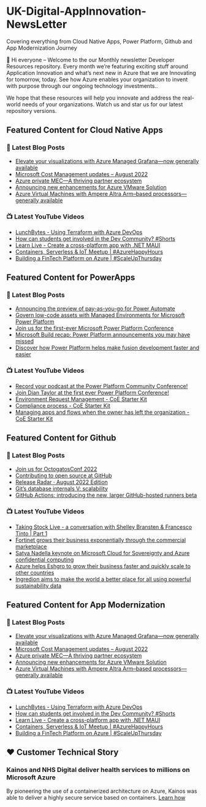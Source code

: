 # UK-Digital-AppInnovation-NewsLetter

Covering everything from Cloud Native Apps, Power Platform, Github and App Modernization Journey

👋 Hi everyone – Welcome to the our Monthly newsletter Developer Resources repository. Every month we’re featuring exciting stuff around Application Innovation and what’s next new in Azure that we are Innovating for tomorrow, today. See how Azure enables your organization to invent with purpose through our ongoing technology investments..


We hope that these resources will help you innovate and address the real-world needs of your organizations. Watch us and star us for our latest repository versions.

## Featured Content for Cloud Native Apps


### 📝 Latest Blog Posts

    
<!-- BLOGCNA:START -->
- [Elevate your visualizations with Azure Managed Grafana—now generally available](https://azure.microsoft.com/blog/elevate-your-visualizations-with-azure-managed-grafana-now-generally-available/)
- [Microsoft Cost Management updates – August 2022](https://azure.microsoft.com/blog/microsoft-cost-management-updates-august-2022/)
- [Azure private MEC—A thriving partner ecosystem](https://azure.microsoft.com/blog/azure-private-mec-a-thriving-partner-ecosystem/)
- [Announcing new enhancements for Azure VMware Solution](https://azure.microsoft.com/blog/announcing-new-enhancements-for-azure-vmware-solution/)
- [Azure Virtual Machines with Ampere Altra Arm–based processors—generally available](https://azure.microsoft.com/blog/azure-virtual-machines-with-ampere-altra-arm-based-processors-generally-available/)
<!-- BLOGCNA:END -->

### 📺 Latest YouTube Videos

 
<!-- YOUTUBECNA:START -->
- [LunchBytes - Using Terraform with Azure DevOps](https://www.youtube.com/watch?v=PM2MBTP7_-A)
- [How can students get involved in the Dev Community?   #Shorts](https://www.youtube.com/watch?v=D4TViOi5Xfw)
- [Learn Live - Create a cross-platform app with .NET MAUI](https://www.youtube.com/watch?v=Z7V2DfT9KW4)
- [Containers, Serverless &amp; IoT Meetup | #AzureHappyHours](https://www.youtube.com/watch?v=qsVTCAd6I7g)
- [Building a FinTech Platform on Azure | #ScaleUpThursday](https://www.youtube.com/watch?v=uU2LNkqGBPg)
<!-- YOUTUBECNA:END -->

##  Featured Content for PowerApps
### 📝 Latest Blog Posts
<!-- BLOGPOWER:START -->
- [Announcing the preview of pay-as-you-go for Power Automate](https://cloudblogs.microsoft.com/powerplatform/2022/07/21/announcing-the-preview-of-pay-as-you-go-for-power-automate/)
- [Govern low-code assets with Managed Environments for Microsoft Power Platform](https://cloudblogs.microsoft.com/powerplatform/2022/07/12/govern-low-code-assets-with-managed-environments-for-microsoft-power-platform/)
- [Join us for the first-ever Microsoft Power Platform Conference](https://cloudblogs.microsoft.com/powerplatform/2022/07/12/join-us-for-the-first-ever-microsoft-power-platform-conference/)
- [Microsoft Build recap: Power Platform announcements you may have missed](https://cloudblogs.microsoft.com/powerplatform/2022/05/31/microsoft-build-recap-power-platform-announcements-you-may-have-missed/)
- [Discover how Power Platform helps make fusion development faster and easier](https://cloudblogs.microsoft.com/powerplatform/2022/05/25/discover-how-power-platform-helps-make-fusion-development-faster-and-easier/)
<!-- BLOGPOWER:END -->
 ### 📺 Latest YouTube Videos
    
<!-- YOUTUBEPOWER:START -->
- [Record your podcast at the Power Platform Community Conference!](https://www.youtube.com/watch?v=_FzZzBNIgoA)
- [Join Dian Taylor at the first ever Power Platform Conference!](https://www.youtube.com/watch?v=Kez5a4fAdXQ)
- [Environment Request Management - CoE Starter Kit](https://www.youtube.com/watch?v=16mspbGz1zA)
- [Compliance process - CoE Starter Kit](https://www.youtube.com/watch?v=WXXFjHLt5ss)
- [Managing apps and flows when the owner has left the organization - CoE Starter Kit](https://www.youtube.com/watch?v=0zptiBppTNo)
<!-- YOUTUBEPOWER:END -->

##  Featured Content for Github
### 📝 Latest Blog Posts
<!-- BLOGGITHUB:START -->
- [Join us for OctogatosConf 2022](https://github.blog/2022-09-06-join-us-for-octogatosconf-2022/)
- [Contributing to open source at GitHub](https://github.blog/2022-09-06-contributing-to-open-source-at-github/)
- [Release Radar · August 2022 Edition](https://github.blog/2022-09-02-release-radar-aug-2022/)
- [Git&#8217;s database internals V: scalability](https://github.blog/2022-09-02-gits-database-internals-v-scalability/)
- [GitHub Actions: introducing the new, larger GitHub-hosted runners beta](https://github.blog/2022-09-01-github-actions-introducing-the-new-larger-github-hosted-runners-beta/)
<!-- BLOGGITHUB:END -->
### 📺 Latest YouTube Videos
<!-- YOUTUBEGITHUB:START -->
- [Taking Stock Live - a conversation with Shelley Bransten &amp; Francesco Tinto | Part 1](https://www.youtube.com/watch?v=-6vQdsHuruI)
- [Fortinet grows their business exponentially through the commercial marketplace](https://www.youtube.com/watch?v=a7KEsmrEXz8)
- [Satya Nadella keynote on Microsoft Cloud for Sovereignty and Azure confidential computing](https://www.youtube.com/watch?v=L35eKUN4ZZ8)
- [Azure helps Eshgro to grow their business faster and quickly scale to other countries](https://www.youtube.com/watch?v=z59bPOjthHU)
- [Ingredion aims to make the world a better place for all using powerful sustainability data](https://www.youtube.com/watch?v=II1lM5fmV-o)
<!-- YOUTUBEGITHUB:END -->
##  Featured Content for App Modernization
### 📝 Latest Blog Posts
<!-- BLOGAPPMOD:START -->
- [Elevate your visualizations with Azure Managed Grafana—now generally available](https://azure.microsoft.com/blog/elevate-your-visualizations-with-azure-managed-grafana-now-generally-available/)
- [Microsoft Cost Management updates – August 2022](https://azure.microsoft.com/blog/microsoft-cost-management-updates-august-2022/)
- [Azure private MEC—A thriving partner ecosystem](https://azure.microsoft.com/blog/azure-private-mec-a-thriving-partner-ecosystem/)
- [Announcing new enhancements for Azure VMware Solution](https://azure.microsoft.com/blog/announcing-new-enhancements-for-azure-vmware-solution/)
- [Azure Virtual Machines with Ampere Altra Arm–based processors—generally available](https://azure.microsoft.com/blog/azure-virtual-machines-with-ampere-altra-arm-based-processors-generally-available/)
<!-- BLOGAPPMOD:END -->
### 📺 Latest YouTube Videos
<!-- YOUTUBEAPPMOD:START -->
- [LunchBytes - Using Terraform with Azure DevOps](https://www.youtube.com/watch?v=PM2MBTP7_-A)
- [How can students get involved in the Dev Community?   #Shorts](https://www.youtube.com/watch?v=D4TViOi5Xfw)
- [Learn Live - Create a cross-platform app with .NET MAUI](https://www.youtube.com/watch?v=Z7V2DfT9KW4)
- [Containers, Serverless &amp; IoT Meetup | #AzureHappyHours](https://www.youtube.com/watch?v=qsVTCAd6I7g)
- [Building a FinTech Platform on Azure | #ScaleUpThursday](https://www.youtube.com/watch?v=uU2LNkqGBPg)
<!-- YOUTUBEAPPMOD:END -->


## ♥️ Customer Technical Story 

### Kainos and NHS Digital deliver health services to millions on Microsoft Azure

By pioneering the use of a containerized architecture on Azure, Kainos was able to deliver a highly secure service based on containers. [Learn how](https://customers.microsoft.com/en-us/story/1368348549535774520-kainos-and-nhs-digital-deliver-health-services-to-millions-on-microsoft-azure)

